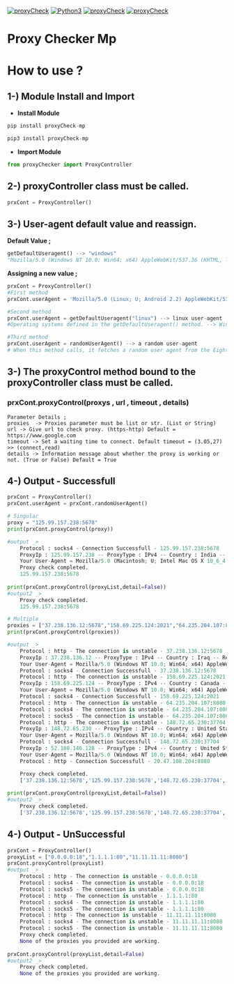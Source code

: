 [![proxyCheck](https://img.shields.io/pypi/v/proxyCheck-mp?style=for-the-badge)](https://pypi.org/project/proxyCheck-mp/)
[![Python3](https://img.shields.io/pypi/pyversions/proxyCheck-mp?style=for-the-badge)](https://www.python.org/downloads/release/python-396/)
[![proxyCheck](https://img.shields.io/github/languages/code-size/IMaresaLI/Proxy_Checker?style=for-the-badge)](https://pypi.org/project/proxyCheck-mp/)
[![proxyCheck](https://img.shields.io/pypi/l/proxyCheck-mp?style=for-the-badge)](https://github.com/IMaresaLI/Proxy_Checker/blob/lastversion/LICENSE)

# Proxy Checker Mp

# How to use ?

## 1-) Module Install and Import
 - **Install Module**
```python
pip install proxyCheck-mp
```
```python
pip3 install proxyCheck-mp
```
- **Import Module**
```python
from proxyChecker import ProxyController
```
## 2-) proxyController class must be called.
```python
prxCont = ProxyController()
```
## 3-) User-agent default value and reassign.

**Default Value ;**
```python
getDefaultUseragent() --> "windows" 
"Mozilla/5.0 (Windows NT 10.0; Win64; x64) AppleWebKit/537.36 (KHTML, like Gecko) Chrome/92.0.4515.131 Safari/537.36"
```
**Assigning a new value ;**
```python
prxCont = ProxyController()
#First method
prxCont.userAgent = 'Mozilla/5.0 (Linux; U; Android 2.2) AppleWebKit/533.1 (KHTML, like Gecko) Version/4.0 Mobile Safari/533.1'

#Second method
prxCont.userAgent = getDefaultUseragent("linux") --> linux user-agent
#Operating systems defined in the getDefaultUseragent() method. --> Windows,Linux,Macos,Android,Iphone,Ipad,Ipod

#Third method
prxCont.userAgent = randomUserAgent() --> a random user-agent
# When this method calls, it fetches a random user agent from the Eight Thousand-element list.
```
## 3-) The proxyControl method bound to the proxyController class must be called.
### prxCont.proxyControl(proxys , url , timeout , details)
```
Parameter Details ;
proxies  -> Proxies parameter must be list or str. (List or String)
url	-> Give url to check proxy. (https-http) Default = https://www.google.com
timeout -> Set a waiting time to connect. Default timeout = (3.05,27) >> (connect,read)
details -> Information message about whether the proxy is working or not. (True or False) Default = True
```
## 4-) Output - Successfull
```python
prxCont = ProxyController()
prxCont.userAgent = prxCont.randomUserAgent()

# Singular
proxy = "125.99.157.238:5678"
print(prxCont.proxyControl(proxy))

#output _> 
	Protocol : socks4 - Connection Successfull - 125.99.157.238:5678
	ProxyIp : 125.99.157.238 -- ProxyType : IPv4 -- Country : India -- Region : Telangana -- AvagereTimeOut : 2.07sn
	Your User-Agent = Mozilla/5.0 (Macintosh; U; Intel Mac OS X 10_6_4; en-US) AppleWebKit/534.13 (KHTML, like Gecko) RockMelt/0.9.48.59 Chrome/9.0.597.107 Safari/534.13
	Proxy check completed.
	125.99.157.238:5678
	
print(prxCont.proxyControl(proxyList,detail=False))
#output2 _>
	Proxy check completed.
	125.99.157.238:5678

# Multiple
proxies = ["37.238.136.12:5678","158.69.225.124:2021","64.235.204.107:8080","148.72.65.230:37704","20.47.108.204:8888"]
print(prxCont.proxyControl(proxies))

#output _> 
	Protocol : http - The connection is unstable - 37.238.136.12:5678
	ProxyIp : 37.238.136.12 -- ProxyType : IPv4 -- Country : Iraq -- Region : Baghdad Governorate -- AvagereTimeOut : 1.97sn
	Your User-Agent = Mozilla/5.0 (Windows NT 10.0; Win64; x64) AppleWebKit/537.36 (KHTML, like Gecko) Chrome/92.0.4515.131 Safari/537.36
	Protocol : socks4 - Connection Successfull - 37.238.136.12:5678
	Protocol : http - The connection is unstable - 158.69.225.124:2021
	ProxyIp : 158.69.225.124 -- ProxyType : IPv4 -- Country : Canada -- Region : Québec -- AvagereTimeOut : 17.56sn
	Your User-Agent = Mozilla/5.0 (Windows NT 10.0; Win64; x64) AppleWebKit/537.36 (KHTML, like Gecko) Chrome/92.0.4515.131 Safari/537.36
	Protocol : socks4 - Connection Successfull - 158.69.225.124:2021
	Protocol : http - The connection is unstable - 64.235.204.107:8080
	Protocol : socks4 - The connection is unstable - 64.235.204.107:8080
	Protocol : socks5 - The connection is unstable - 64.235.204.107:8080
	Protocol : http - The connection is unstable - 148.72.65.230:37704
	ProxyIp : 148.72.65.230 -- ProxyType : IPv4 -- Country : United States -- Region : Virginia -- AvagereTimeOut : 2.68sn
	Your User-Agent = Mozilla/5.0 (Windows NT 10.0; Win64; x64) AppleWebKit/537.36 (KHTML, like Gecko) Chrome/92.0.4515.131 Safari/537.36
	Protocol : socks4 - Connection Successfull - 148.72.65.230:37704
	ProxyIp : 52.188.146.128 -- ProxyType : IPv4 -- Country : United States -- Region : Virginia -- AvagereTimeOut : 1.09sn
	Your User-Agent = Mozilla/5.0 (Windows NT 10.0; Win64; x64) AppleWebKit/537.36 (KHTML, like Gecko) Chrome/92.0.4515.131 Safari/537.36
	Protocol : http - Connection Successfull - 20.47.108.204:8888

	Proxy check completed.
	['37.238.136.12:5678','125.99.157.238:5678','148.72.65.230:37704','20.47.108.204:8888']
	
print(prxCont.proxyControl(proxyList,detail=False))
#output2 _>
	Proxy check completed.
	['37.238.136.12:5678','125.99.157.238:5678','148.72.65.230:37704','20.47.108.204:8888']

```
## 4-) Output - UnSuccessful
```python
prxCont = ProxyController()
proxyList = ["0.0.0.0:18","1.1.1.1:80","11.11.11.11:8080"]
prxCont.proxyControl(proxyList)
#output _> 
	Protocol : http - The connection is unstable - 0.0.0.0:18
	Protocol : socks4 - The connection is unstable - 0.0.0.0:18
	Protocol : socks5 - The connection is unstable - 0.0.0.0:18
	Protocol : http - The connection is unstable - 1.1.1.1:80
	Protocol : socks4 - The connection is unstable - 1.1.1.1:80
	Protocol : socks5 - The connection is unstable - 1.1.1.1:80
	Protocol : http - The connection is unstable - 11.11.11.11:8080
	Protocol : socks4 - The connection is unstable - 11.11.11.11:8080
	Protocol : socks5 - The connection is unstable - 11.11.11.11:8080
	Proxy check completed.
	None of the proxies you provided are working.
	
prxCont.proxyControl(proxyList,detail=False)
#output2 _>
	Proxy check completed.
	None of the proxies you provided are working.
```